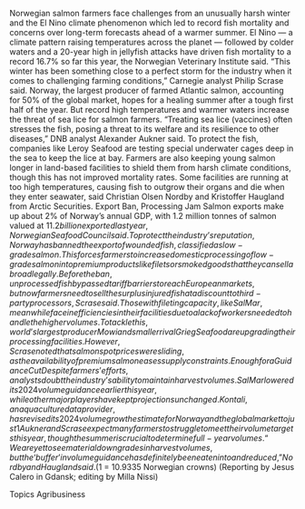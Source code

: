 Norwegian salmon farmers face challenges from an unusually harsh winter and the El Nino climate phenomenon which led to record fish mortality and concerns over long-term forecasts ahead of a warmer summer.
El Nino — a climate pattern raising temperatures across the planet — followed by colder waters and a 20-year high in jellyfish attacks have driven fish mortality to a record 16.7% so far this year, the Norwegian Veterinary Institute said.
“This winter has been something close to a perfect storm for the industry when it comes to challenging farming conditions,” Carnegie analyst Philip Scrase said.
Norway, the largest producer of farmed Atlantic salmon, accounting for 50% of the global market, hopes for a healing summer after a tough first half of the year.
But record high temperatures and warmer waters increase the threat of sea lice for salmon farmers.
“Treating sea lice (vaccines) often stresses the fish, posing a threat to its welfare and its resilience to other diseases,” DNB analyst Alexander Aukner said.
To protect the fish, companies like Leroy Seafood are testing special underwater cages deep in the sea to keep the lice at bay.
Farmers are also keeping young salmon longer in land-based facilities to shield them from harsh climate conditions, though this has not improved mortality rates.
Some facilities are running at too high temperatures, causing fish to outgrow their organs and die when they enter seawater, said Christian Olsen Nordby and Kristoffer Haugland from Arctic Securities.
Export Ban, Processing Jam
Salmon exports make up about 2% of Norway’s annual GDP, with 1.2 million tonnes of salmon valued at $11.2 billion exported last year, Norwegian Seafood Council said.
To protect the industry’s reputation, Norway has banned the export of wounded fish, classified as low-grade salmon.
This forces farmers to increase domestic processing of low-grade salmon into premium products like filets or smoked goods that they can sell abroad legally.
Before the ban, unprocessed fish bypassed tariff barriers to reach European markets, but now farmers need to sell the surplus injured fish at a discount to third-party processors, Scrase said.
Those with fileting capacity, like SalMar, meanwhile face inefficiencies in their facilities due to a lack of workers needed to handle the higher volumes.
To tackle this, world’s largest producer Mowi and smaller rival Grieg Seafood are upgrading their processing facilities.
However, Scrase noted that salmon spot prices were sliding, as the availability of premium salmon eases supply constraints.
Enough for a Guidance Cut
Despite farmers’ efforts, analysts doubt the industry’s ability to maintain harvest volumes.
SalMar lowered its 2024 volume guidance earlier this year, while other major players have kept projections unchanged.
Kontali, an aquaculture data provider, has revised its 2024 volume growth estimate for Norway and the global market to just 1%, reflecting lower sea biomass.
Aukner and Scrase expect many farmers to struggle to meet their volume targets this year, though the summer is crucial to determine full-year volumes.
“We are yet to see material downgrades in harvest volumes, but the ‘buffer’ in volume guidance has definitely been eaten into and reduced,” Nordby and Haugland said.
($1 = 10.9335 Norwegian crowns)
(Reporting by Jesus Calero in Gdansk; editing by Milla Nissi)

Topics
Agribusiness
